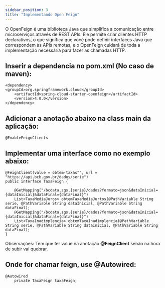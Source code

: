 ```yaml
---
sidebar_position: 3
title: "Implementando Open Feign"
---
```


O OpenFeign é uma biblioteca Java que simplifica a comunicação entre microserviços através de REST APIs. Ele permite criar clientes HTTP declarativos, o que significa que você pode definir interfaces Java que correspondem às APIs remotas, e o OpenFeign cuidará de toda a implementação necessária para fazer as chamadas HTTP.

## Inserir a dependencia no pom.xml (No caso de maven):
```
<dependency>
<groupId>org.springframework.cloud</groupId>
	<artifactId>spring-cloud-starter-openfeign</artifactId>
	<version>4.0.0</version>
</dependency>
```
## Adicionar a anotação abaixo na class main da aplicação:
```
@EnableFeignClients
```
## Implementar uma interface como no exemplo abaixo:
```
@FeignClient(value = obtem-taxas"", url = "https://api.bcb.gov.br/dados/serie")
public interface TaxaFeign {

    @GetMapping("/bcdata.sgs.{serie}/dados?formato=json&dataInicial={dataInicial}&dataFinal={dataFinal}")
    List<TaxaMediaJuros> obtemTaxaMediaJurtos(@PathVariable String serie, @PathVariable String dataInicial, @PathVariable String dataFinal);
    @GetMapping("/bcdata.sgs.{serie}/dados?formato=json&dataInicial={dataInicial}&dataFinal={dataFinal}")
    List<TaxaInadimplencia> obtemTaxaInadimplencia(@PathVariable String serie, @PathVariable String dataInicial, @PathVariable String dataFinal);
}
```
Observações:
Tem que ter value na anotação **@FeignClient** senão na hora de subir vai quebrar.

## Onde for chamar  feign, use **@Autowired**:
```
@Autowired
    private TaxaFeign taxaFeign;
```
